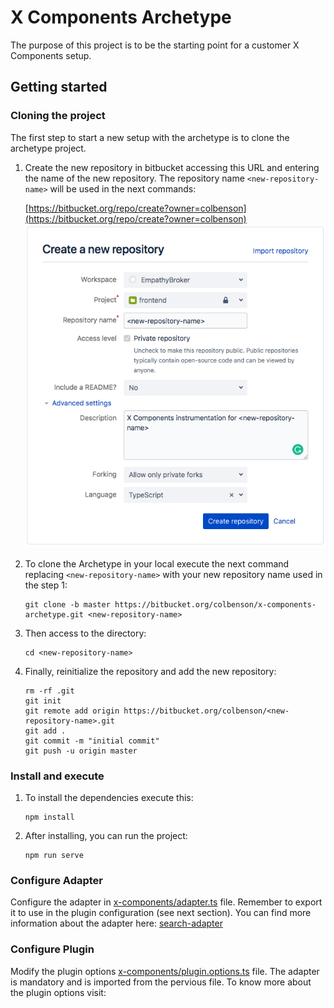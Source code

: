 # X Components Archetype

The purpose of this project is to be the starting point for a customer X Components setup.

## Getting started

### Cloning the project

The first step to start a new setup with the archetype is to clone the archetype project.

1. Create the new repository in bitbucket accessing this URL and entering the name of the new repository. The repository name `<new-repository-name>` will be used in the next commands:
    
    [https://bitbucket.org/repo/create?owner=colbenson](https://bitbucket.org/repo/create?owner=colbenson)  
    ![create bitbucket repository](index-1-create-repository.png "create bitbucket repository")

2. To clone the Archetype in your local execute the next command replacing `<new-repository-name>` with your new repository name used in the step 1:

    ````
    git clone -b master https://bitbucket.org/colbenson/x-components-archetype.git <new-repository-name>
    ````

3. Then access to the directory:

    ````
    cd <new-repository-name>
    ````

4. Finally, reinitialize the repository and add the new repository:

    ````
    rm -rf .git
    git init
    git remote add origin https://bitbucket.org/colbenson/<new-repository-name>.git
    git add .
    git commit -m "initial commit"
    git push -u origin master
    ````

### Install and execute

1. To install the dependencies execute this:

    ````
    npm install
    ````

2. After installing, you can run the project:

    ````
    npm run serve
    ````
    
### Configure Adapter

Configure the adapter in [x-components/adapter.ts](../src/x-components/adapter.ts) file. Remember to export it to use in the plugin configuration (see next section). You can find more information about the adapter here: [search-adapter](https://bitbucket.org/colbenson/search-adapter/src/master/README.md)
     
### Configure Plugin

Modify the plugin options [x-components/plugin.options.ts](../src/x-components/plugin.options.ts) file. The adapter is mandatory and is imported from the pervious file.
To know more about the plugin options visit: <!-- TODO: Add here the link to the Plugin doc page-->



